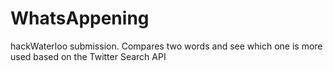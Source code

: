 WhatsAppening
=============

hackWaterloo submission. Compares two words and see which one is more used based on the Twitter Search API
